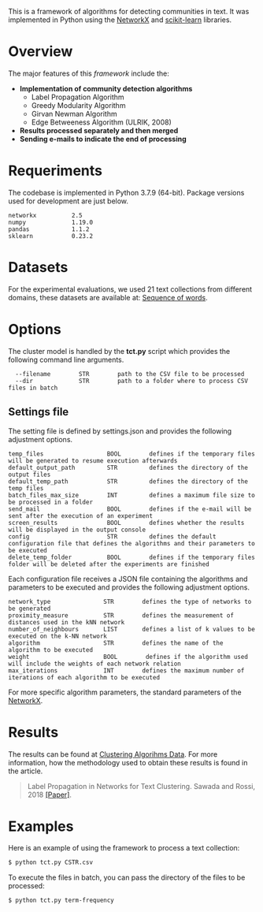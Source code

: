 This is a framework of algorithms for detecting communities in text. It was implemented in Python using the [NetworkX](https://networkx.github.io/) and [scikit-learn](https://scikit-learn.org/) libraries.

# Overview
The major features of this *framework* include the:

* **Implementation of community detection algorithms**
  * Label Propagation Algorithm
  * Greedy Modularity Algorithm
  * Girvan Newman Algorithm
  * Edge Betweeness Algorithm (ULRIK, 2008)
* **Results processed separately and then merged**
* **Sending e-mails to indicate the end of processing**

# Requeriments

The codebase is implemented in Python 3.7.9 (64-bit). Package versions used for development are just below.
```
networkx          2.5
numpy             1.19.0
pandas            1.1.2
sklearn           0.23.2
```

# Datasets
For the experimental evaluations, we used 21 text collections from different domains, these datasets are available at: [Sequence of words](https://github.com/ragero/text-collections/tree/master/Sequence_of_words_CSV).

# Options
The cluster model is handled by the **tct.py** script which provides the following command line arguments.

```
  --filename        STR        path to the CSV file to be processed       
  --dir             STR        path to a folder where to process CSV files in batch
```

## Settings file

The setting file is defined by settings.json and provides the following adjustment options.

```
temp_files                  BOOL        defines if the temporary files will be generated to resume execution afterwards
default_output_path         STR         defines the directory of the output files
default_temp_path           STR         defines the directory of the temp files
batch_files_max_size        INT         defines a maximum file size to be processed in a folder
send_mail                   BOOL        defines if the e-mail will be sent after the execution of an experiment
screen_results              BOOL        defines whether the results will be displayed in the output console
config                      STR         defines the default configuration file that defines the algorithms and their parameters to be executed
delete_temp_folder          BOOL        defines if the temporary files folder will be deleted after the experiments are finished 
```

Each configuration file receives a JSON file containing the algorithms and parameters to be executed and provides the following adjustment options.

```
network_type               STR        defines the type of networks to be generated
proximity_measure          STR        defines the measurement of distances used in the kNN network
number_of_neighbours       LIST       defines a list of k values to be executed on the k-NN network
algorithm                  STR        defines the name of the algorithm to be executed
weight                     BOOL        defines if the algorithm used will include the weights of each network relation
max_iterations             INT        defines the maximum number of iterations of each algorithm to be executed
```
For more specific algorithm parameters, the standard parameters of the [NetworkX](https://networkx.github.io/).

# Results

The results can be found at [Clustering Algorihms Data](https://nyvemm.github.io/results_clustering_algorithm_network/csv/table.html). For more information, how the methodology used to obtain these results is found in the article.

> Label Propagation in Networks for Text Clustering. Sawada and Rossi, 2018 [[Paper]](https://nyvemm.github.io/results_clustering_algorithm_network).

# Examples

Here is an example of using the framework to process a text collection:

```sh
$ python tct.py CSTR.csv
```

To execute the files in batch, you can pass the directory of the files to be processed:

```sh
$ python tct.py term-frequency
```
